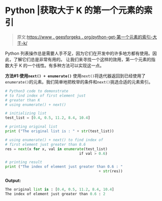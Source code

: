 # Python |获取大于 K 的第一个元素的索引

> 原文:[https://www . geesforgeks . org/python-get-第一个元素的索引-大于-k/](https://www.geeksforgeeks.org/python-get-the-index-of-first-element-greater-than-k/)

Python 列表操作总是需要人手不足，因为它们在开发中的许多地方都有使用。因此，了解它们总是非常有用的。
让我们来寻找一个这样的效用，第一个元素的指数大于 K 的一个线性。有多种方法可以实现这一点。

**方法#1:使用`next() + enumerate()`**
使用`next()`将迭代器返回到已经使用了`enumerate()`的元素。我们简单地把枚举的条件和`next()`挑选合适的元素索引。

```py
# Python3 code to demonstrate 
# to find index of first element just 
# greater than K 
# using enumerate() + next()

# initializing list
test_list = [0.4, 0.5, 11.2, 8.4, 10.4]

# printing original list
print ("The original list is : " + str(test_list))

# using enumerate() + next() to find index of
# first element just greater than 0.6 
res = next(x for x, val in enumerate(test_list)
                                  if val > 0.6)

# printing result
print ("The index of element just greater than 0.6 : "
                                           + str(res))
```

**Output:**

```py
The original list is : [0.4, 0.5, 11.2, 8.4, 10.4]
The index of element just greater than 0.6 : 2

```